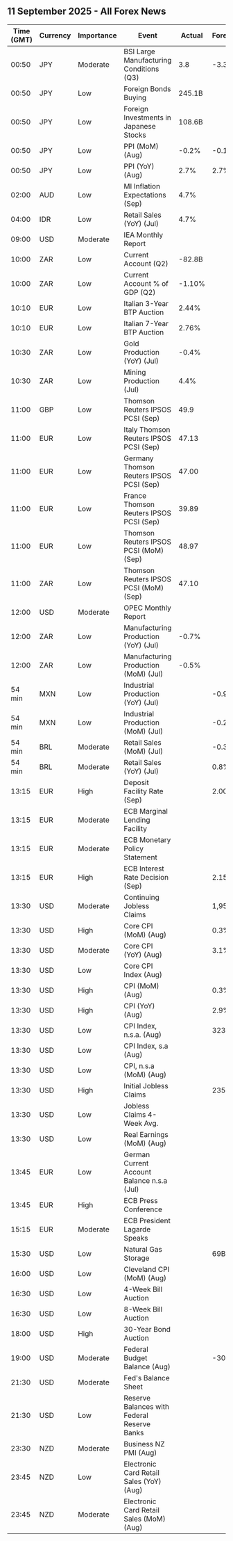 ## 11 September 2025 - All Forex News

| Time (GMT) | Currency | Importance | Event | Actual | Forecast | Previous |
|------|----------|------------|-------|--------|----------|----------|
| 00:50 | JPY | Moderate | BSI Large Manufacturing Conditions (Q3) | 3.8 | -3.3 | -4.8 |
| 00:50 | JPY | Low | Foreign Bonds Buying | 245.1B |  | 1,419.9B |
| 00:50 | JPY | Low | Foreign Investments in Japanese Stocks | 108.6B |  | -785.7B |
| 00:50 | JPY | Low | PPI (MoM) (Aug) | -0.2% | -0.1% | 0.3% |
| 00:50 | JPY | Low | PPI (YoY) (Aug) | 2.7% | 2.7% | 2.5% |
| 02:00 | AUD | Low | MI Inflation Expectations (Sep) | 4.7% |  | 3.9% |
| 04:00 | IDR | Low | Retail Sales (YoY) (Jul) | 4.7% |  | 1.3% |
| 09:00 | USD | Moderate | IEA Monthly Report |  |  |  |
| 10:00 | ZAR | Low | Current Account (Q2) | -82.8B |  | -47.8B |
| 10:00 | ZAR | Low | Current Account % of GDP (Q2) | -1.10% |  | -0.60% |
| 10:10 | EUR | Low | Italian 3-Year BTP Auction | 2.44% |  | 2.47% |
| 10:10 | EUR | Low | Italian 7-Year BTP Auction | 2.76% |  | 3.17% |
| 10:30 | ZAR | Low | Gold Production (YoY) (Jul) | -0.4% |  | 2.9% |
| 10:30 | ZAR | Low | Mining Production (Jul) | 4.4% |  | 2.5% |
| 11:00 | GBP | Low | Thomson Reuters IPSOS PCSI (Sep) | 49.9 |  | 50.6 |
| 11:00 | EUR | Low | Italy Thomson Reuters IPSOS PCSI (Sep) | 47.13 |  | 45.42 |
| 11:00 | EUR | Low | Germany Thomson Reuters IPSOS PCSI (Sep) | 47.00 |  | 46.87 |
| 11:00 | EUR | Low | France Thomson Reuters IPSOS PCSI (Sep) | 39.89 |  | 39.70 |
| 11:00 | EUR | Low | Thomson Reuters IPSOS PCSI (MoM) (Sep) | 48.97 |  | 50.88 |
| 11:00 | ZAR | Low | Thomson Reuters IPSOS PCSI (MoM) (Sep) | 47.10 |  | 43.45 |
| 12:00 | USD | Moderate | OPEC Monthly Report |  |  |  |
| 12:00 | ZAR | Low | Manufacturing Production (YoY) (Jul) | -0.7% |  | 1.9% |
| 12:00 | ZAR | Low | Manufacturing Production (MoM) (Jul) | -0.5% |  | 0.4% |
| 54 min | MXN | Low | Industrial Production (YoY) (Jul) |  | -0.9% | -0.4% |
| 54 min | MXN | Low | Industrial Production (MoM) (Jul) |  | -0.2% | -0.1% |
| 54 min | BRL | Moderate | Retail Sales (MoM) (Jul) |  | -0.3% | -0.1% |
| 54 min | BRL | Moderate | Retail Sales (YoY) (Jul) |  | 0.8% | 0.3% |
| 13:15 | EUR | High | Deposit Facility Rate (Sep) |  | 2.00% | 2.00% |
| 13:15 | EUR | Moderate | ECB Marginal Lending Facility |  |  | 2.40% |
| 13:15 | EUR | Moderate | ECB Monetary Policy Statement |  |  |  |
| 13:15 | EUR | High | ECB Interest Rate Decision (Sep) |  | 2.15% | 2.15% |
| 13:30 | USD | Moderate | Continuing Jobless Claims |  | 1,950K | 1,940K |
| 13:30 | USD | High | Core CPI (MoM) (Aug) |  | 0.3% | 0.3% |
| 13:30 | USD | Moderate | Core CPI (YoY) (Aug) |  | 3.1% | 3.1% |
| 13:30 | USD | Low | Core CPI Index (Aug) |  |  | 328.66 |
| 13:30 | USD | High | CPI (MoM) (Aug) |  | 0.3% | 0.2% |
| 13:30 | USD | High | CPI (YoY) (Aug) |  | 2.9% | 2.7% |
| 13:30 | USD | Low | CPI Index, n.s.a. (Aug) |  | 323.89 | 323.05 |
| 13:30 | USD | Low | CPI Index, s.a (Aug) |  |  | 322.13 |
| 13:30 | USD | Low | CPI, n.s.a (MoM) (Aug) |  |  | 0.15% |
| 13:30 | USD | High | Initial Jobless Claims |  | 235K | 237K |
| 13:30 | USD | Low | Jobless Claims 4-Week Avg. |  |  | 231.00K |
| 13:30 | USD | Low | Real Earnings (MoM) (Aug) |  |  | 0.4% |
| 13:45 | EUR | Low | German Current Account Balance n.s.a (Jul) |  |  | 18.6B |
| 13:45 | EUR | High | ECB Press Conference |  |  |  |
| 15:15 | EUR | Moderate | ECB President Lagarde Speaks |  |  |  |
| 15:30 | USD | Low | Natural Gas Storage |  | 69B | 55B |
| 16:00 | USD | Low | Cleveland CPI (MoM) (Aug) |  |  | 0.3% |
| 16:30 | USD | Low | 4-Week Bill Auction |  |  | 4.175% |
| 16:30 | USD | Low | 8-Week Bill Auction |  |  | 4.100% |
| 18:00 | USD | High | 30-Year Bond Auction |  |  | 4.813% |
| 19:00 | USD | Moderate | Federal Budget Balance (Aug) |  | -305.7B | -291.0B |
| 21:30 | USD | Moderate | Fed's Balance Sheet |  |  | 6,602B |
| 21:30 | USD | Low | Reserve Balances with Federal Reserve Banks |  |  | 3.168T |
| 23:30 | NZD | Moderate | Business NZ PMI (Aug) |  |  | 52.8 |
| 23:45 | NZD | Low | Electronic Card Retail Sales (YoY) (Aug) |  |  | 1.7% |
| 23:45 | NZD | Moderate | Electronic Card Retail Sales (MoM) (Aug) |  |  | 0.2% |
